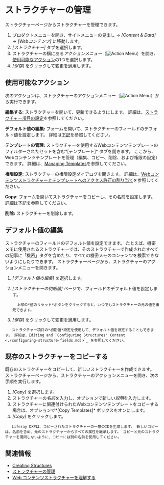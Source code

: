 # ストラクチャーの管理

ストラクチャーページからストラクチャーを管理できます。

1.  プロダクトメニューを開き、サイトメニューの見出し → *[Content & Data]* → *[Webコンテンツ]* に移動します。
2.  *[ストラクチャー]* タブを選択します。
3.  ストラクチャーの横にある*アクションメニュー*（![Action Menu](../../../images/icon-actions.png)）を開き、 [使用可能なアクション](#available-actions)の1つを選択します。
4.  *[保存]* をクリックして変更を適用します。

## 使用可能なアクション

次のアクションは、ストラクチャーのアクションメニュー（![Action Menu](../../../images/icon-actions.png)）から実行できます。

**編集する:** ストラクチャーを開いて、更新できるようにします。 詳細は、[ストラクチャー項目の設定](./configuring-structure-fields.md)を参照してください。

**デフォルト値の編集:** フォームを開いて、ストラクチャーのフィールドのデフォルト値を設定します。 詳細は[下記](#editing-default-values)を参照してください。

**テンプレートの管理:** ストラクチャーを使用するWebコンテンツテンプレートのフィルターされたセットを含む*[テンプレート]* タブを開きます。 ここから、Webコンテンツテンプレートを管理（編集、コピー、削除、および権限の設定）できます。 詳細は、[Managing Templates](../web-content-templates/managing-templates.md)を参照してください。

**権限設定:** ストラクチャーの権限設定ダイアログを開きます。 詳細は、[Webコンテンツストラクチャーとテンプレートへのアクセス許可の割り当て](./assigning-permissions-to-structures-and-templates.md)を参照してください。

**Copy:** フォームを開いてストラクチャーをコピーし、その名前を設定します。 詳細は[下記](#copying-an-existing-structure)を参照してください。

**削除:** ストラクチャーを削除します。

## デフォルト値の編集

ストラクチャーのフィールドのデフォルト値を設定できます。 たとえば、機密メモに使用されるストラクチャーでは、そのストラクチャーで作成されたすべての記事に「機密」タグを含めたり、すべての機密メモのコンテンツを検索できないようにしたりできます。 ストラクチャーページから、ストラクチャーのアクションメニューを開きます。

1.  *[デフォルト値の編集]* を選択します。

2.  *[ストラクチャーの初期値]* ページで、フィールドのデフォルト値を設定します。

    ``` tip::
      上部の*値のリセット*ボタンをクリックすると、いつでもストラクチャーの元の値を復元できます。
    ```

3.  *[保存]* をクリックして変更を適用します。

<!-- end list -->

``` tip::
   ストラクチャー項目の*初期値*設定を使用して、デフォルト値を設定することもできます。 詳細は、Editing and `Configuring Structures' Content <./configuring-structure-fields.md)>`_ を参照してください。
```

## 既存のストラクチャーをコピーする

既存のストラクチャーをコピーして、新しいストラクチャーを作成できます。 ストラクチャーページから、ストラクチャーのアクションメニューを開き、次の手順を実行します。

1.  *[Copy]* を選択します。
2.  ストラクチャーの*名前*を入力し、オプションで新しい*説明*を入力します。
3.  ストラクチャーに関連付けられたWebコンテンツテンプレートをコピーする場合は、オプションで*[Copy Templates]* ボックスをオンにします。
4.  *[Copy]* をクリックします。

<!-- end list -->

``` tip::
   Liferay DXPは、コピーされたストラクチャーの一意のIDを生成します。 新しいコピーは、名前を含め、元のストラクチャーからすべての属性を継承します。 コピーと元のストラクチャーを混同しないように、コピーには別の名前を使用してください。
```

## 関連情報

  - [Creating Structures](./creating-structures.md)
  - [ストラクチャーの管理](./managing-structures.md)
  - [Web コンテンツストラクチャーを理解する](./understanding-web-content-structures.md)
